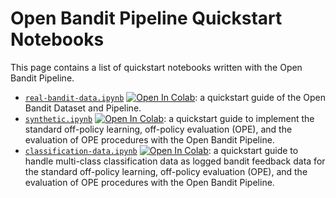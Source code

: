 # Open Bandit Pipeline Quickstart Notebooks

This page contains a list of quickstart notebooks written with the Open Bandit Pipeline.

- [`real-bandit-data.ipynb`](./real-bandit-data.ipynb) [![Open In Colab](https://colab.research.google.com/assets/colab-badge.svg)](https://github.com/usaito/recsys2021-tutorial/blob/main/notebooks/real-bandit-data.ipynb): a quickstart guide of the Open Bandit Dataset and Pipeline.
- [`synthetic.ipynb`](./synthetic.ipynb) [![Open In Colab](https://colab.research.google.com/assets/colab-badge.svg)](https://github.com/usaito/recsys2021-tutorial/blob/main/notebooks/synthetic.ipynb): a quickstart guide to implement the standard off-policy learning, off-policy evaluation (OPE), and the evaluation of OPE procedures with the Open Bandit Pipeline.
- [`classification-data.ipynb`](./classification-data.ipynb) [![Open In Colab](https://colab.research.google.com/assets/colab-badge.svg)](https://github.com/usaito/recsys2021-tutorial/blob/main/notebooks/classification-data.ipynb): a quickstart guide to handle multi-class classification data as logged bandit feedback data for the standard off-policy learning, off-policy evaluation (OPE), and the evaluation of OPE procedures with the Open Bandit Pipeline.
